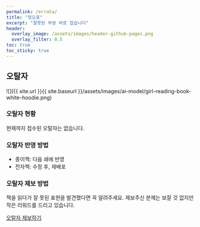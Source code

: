 ```yaml
---
permalink: /errata/
title: "정오표"
excerpt: "잘못된 부분 바로 잡습니다"
header:
  overlay_image: /assets/images/header-github-pages.png
  overlay_filter: 0.5
toc: true
toc_sticky: true
---
```

## 오탈자

![]({{ site.url }}{{ site.baseurl }}/assets/images/ai-model/girl-reading-book-white-hoodie.png)

### 오탈자 현황
<!-- 읽는 데 불편드려 죄송합니다.<br/> -->
현재까지 접수된 오탈자는 없습니다.

### 오탈자 반영 방법
* 종이책: 다음 쇄에 반영
* 전자책: 수정 후, 재배포

### 오탈자 제보 방법
책을 읽다가 잘 못된 표현을 발견했다면 꼭 알려주세요. 
제보주신 분께는 보잘 것 없지만 작은 리워드를 드리고 있습니다.

<a href="https://zzom.io/participation/#%EC%98%A4%ED%83%88%EC%9E%90-%EC%A0%9C%EB%B3%B4" target="_blank" class="btn btn--info btn--small">오탈자 제보하기</a>

<!-- 작성 포맷
### 000p
* 수정 내용: 
* 수정 전: 
* 수정 후: 
* 확인된 버전: 종이책 1쇄, 전자책 v1.0
* 보완될 버전: 종이책 2쇄, 전자책 v1.1

### 000p
* 제안 내용: 
* 원문: 
* 제안: 
* 적용 여부: 
* 참고: <a href="" target="_blank"></a>
* 확인된 버전: 종이책 1쇄, 전자책 v1.0
-->